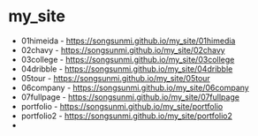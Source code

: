 # my_site
* 01himeida - https://songsunmi.github.io/my_site/01himedia
* 02chavy - https://songsunmi.github.io/my_site/02chavy
* 03college - https://songsunmi.github.io/my_site/03college
* 04dribble - https://songsunmi.github.io/my_site/04dribble
* 05tour - https://songsunmi.github.io/my_site/05tour
* 06company - https://songsunmi.github.io/my_site/06company
* 07fullpage - https://songsunmi.github.io/my_site/07fullpage
* portfolio - https://songsunmi.github.io/my_site/portfolio
* portfolio2 - https://songsunmi.github.io/my_site/portfolio2 
* 
